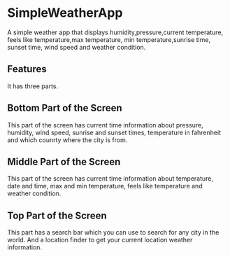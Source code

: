 # SimpleWeatherApp
  A simple weather app that displays humidity,pressure,current temperature, feels like temperature,max temperature, min temperature,sunrise time, sunset time, wind speed and weather condition.
## Features
It has three parts.

## Bottom Part of the Screen
This part of the screen has current time information about pressure, humidity, wind speed, sunrise and sunset times, temperature in fahrenheit and which counrty where the city is from.

## Middle Part of the Screen
This part of the screen has current time information about temperature, date and time, max and min temperature, feels like temperature and weather condition.

## Top Part of the Screen
This part has a search bar which you can use to search for any city in the world. And a location finder to get your current location weather information.



